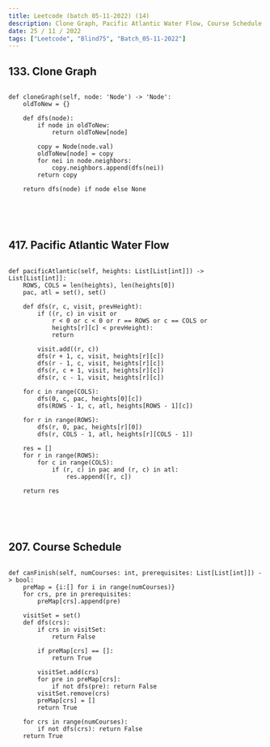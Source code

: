 ```yaml
---
title: Leetcode (batch 05-11-2022) (14)
description: Clone Graph, Pacific Atlantic Water Flow, Course Schedule
date: 25 / 11 / 2022
tags: ["Leetcode", "Blind75", "Batch_05-11-2022"]
---
```


<h2>133. Clone Graph</h2>

<pre><code class="language-python">
def cloneGraph(self, node: 'Node') -> 'Node':
    oldToNew = {}

    def dfs(node):
        if node in oldToNew:
            return oldToNew[node]

        copy = Node(node.val)
        oldToNew[node] = copy
        for nei in node.neighbors:
            copy.neighbors.append(dfs(nei))
        return copy

    return dfs(node) if node else None

</code></pre>
<br/>
<br/>

<h2>417. Pacific Atlantic Water Flow</h2>

<pre><code class="language-python">
def pacificAtlantic(self, heights: List[List[int]]) -> List[List[int]]:
    ROWS, COLS = len(heights), len(heights[0])
    pac, atl = set(), set()

    def dfs(r, c, visit, prevHeight):
        if ((r, c) in visit or
            r < 0 or c < 0 or r == ROWS or c == COLS or
            heights[r][c] < prevHeight):
            return
        
        visit.add((r, c))
        dfs(r + 1, c, visit, heights[r][c])
        dfs(r - 1, c, visit, heights[r][c])
        dfs(r, c + 1, visit, heights[r][c])
        dfs(r, c - 1, visit, heights[r][c])

    for c in range(COLS):
        dfs(0, c, pac, heights[0][c])
        dfs(ROWS - 1, c, atl, heights[ROWS - 1][c])
        
    for r in range(ROWS):
        dfs(r, 0, pac, heights[r][0])
        dfs(r, COLS - 1, atl, heights[r][COLS - 1])

    res = []
    for r in range(ROWS):
        for c in range(COLS):
            if (r, c) in pac and (r, c) in atl:
                res.append([r, c])

    return res

</code></pre>
<br/>
<br/>

<h2>207. Course Schedule</h2>

<pre><code class="language-python">
def canFinish(self, numCourses: int, prerequisites: List[List[int]]) -> bool:
    preMap = {i:[] for i in range(numCourses)}
    for crs, pre in prerequisites:
        preMap[crs].append(pre)

    visitSet = set()
    def dfs(crs):
        if crs in visitSet:
            return False

        if preMap[crs] == []:
            return True

        visitSet.add(crs)
        for pre in preMap[crs]:
            if not dfs(pre): return False
        visitSet.remove(crs)
        preMap[crs] = []
        return True

    for crs in range(numCourses):
        if not dfs(crs): return False
    return True
    
</code></pre>
<br/>
<br/>
